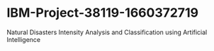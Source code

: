 # IBM-Project-38119-1660372719
Natural Disasters Intensity Analysis and Classification using Artificial Intelligence
